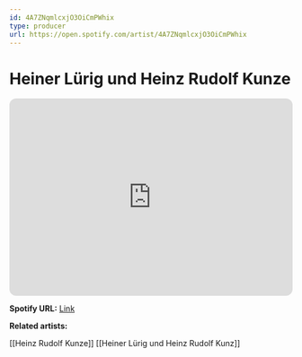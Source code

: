 ```yaml
---
id: 4A7ZNqmlcxjO3OiCmPWhix
type: producer
url: https://open.spotify.com/artist/4A7ZNqmlcxjO3OiCmPWhix
---
```

# Heiner Lürig und Heinz Rudolf Kunze

<iframe style="border-radius:12px" src="https://open.spotify.com/embed/artist/4A7ZNqmlcxjO3OiCmPWhix" width="100%" height="352" frameBorder="0" allowfullscreen="" allow="autoplay; clipboard-write; encrypted-media; fullscreen; picture-in-picture" loading="lazy"></iframe>

**Spotify URL:** [Link](https://open.spotify.com/artist/4A7ZNqmlcxjO3OiCmPWhix)

**Related artists:**

[[Heinz Rudolf Kunze]]
[[Heiner Lürig und Heinz Rudolf Kunz]]
